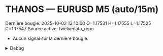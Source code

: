 # THANOS — EURUSD M5 (auto/15m)
Dernière bougie: 2025-10-02 13:10:00  O=1.17531  H=1.17555  L=1.17525  C=1.17547
Source active: twelvedata_repo

- Aucun signal sur la dernière bougie.

<details><summary>Debug</summary>

- TD_API_KEY manquant.

</details>